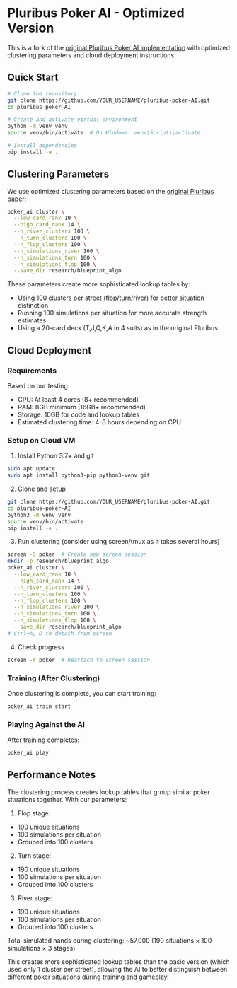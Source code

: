 # Pluribus Poker AI - Optimized Version

This is a fork of the [original Pluribus Poker AI implementation](https://github.com/fedden/poker_ai) with optimized clustering parameters and cloud deployment instructions.

## Quick Start

```bash
# Clone the repository
git clone https://github.com/YOUR_USERNAME/pluribus-poker-AI.git
cd pluribus-poker-AI

# Create and activate virtual environment
python -m venv venv
source venv/bin/activate  # On Windows: venv\Scripts\activate

# Install dependencies
pip install -e .
```

## Clustering Parameters

We use optimized clustering parameters based on the [original Pluribus paper](https://www.science.org/doi/10.1126/science.aay2400):

```bash
poker_ai cluster \
  --low_card_rank 10 \
  --high_card_rank 14 \
  --n_river_clusters 100 \
  --n_turn_clusters 100 \
  --n_flop_clusters 100 \
  --n_simulations_river 100 \
  --n_simulations_turn 100 \
  --n_simulations_flop 100 \
  --save_dir research/blueprint_algo
```

These parameters create more sophisticated lookup tables by:
- Using 100 clusters per street (flop/turn/river) for better situation distinction
- Running 100 simulations per situation for more accurate strength estimates
- Using a 20-card deck (T,J,Q,K,A in 4 suits) as in the original Pluribus

## Cloud Deployment

### Requirements

Based on our testing:
- CPU: At least 4 cores (8+ recommended)
- RAM: 8GB minimum (16GB+ recommended)
- Storage: 10GB for code and lookup tables
- Estimated clustering time: 4-8 hours depending on CPU

### Setup on Cloud VM

1. Install Python 3.7+ and git
```bash
sudo apt update
sudo apt install python3-pip python3-venv git
```

2. Clone and setup
```bash
git clone https://github.com/YOUR_USERNAME/pluribus-poker-AI.git
cd pluribus-poker-AI
python3 -m venv venv
source venv/bin/activate
pip install -e .
```

3. Run clustering (consider using screen/tmux as it takes several hours)
```bash
screen -S poker  # Create new screen session
mkdir -p research/blueprint_algo
poker_ai cluster \
  --low_card_rank 10 \
  --high_card_rank 14 \
  --n_river_clusters 100 \
  --n_turn_clusters 100 \
  --n_flop_clusters 100 \
  --n_simulations_river 100 \
  --n_simulations_turn 100 \
  --n_simulations_flop 100 \
  --save_dir research/blueprint_algo
# Ctrl+A, D to detach from screen
```

4. Check progress
```bash
screen -r poker  # Reattach to screen session
```

### Training (After Clustering)

Once clustering is complete, you can start training:
```bash
poker_ai train start
```

### Playing Against the AI

After training completes:
```bash
poker_ai play
```

## Performance Notes

The clustering process creates lookup tables that group similar poker situations together. With our parameters:

1. Flop stage:
- 190 unique situations
- 100 simulations per situation
- Grouped into 100 clusters

2. Turn stage:
- 190 unique situations
- 100 simulations per situation
- Grouped into 100 clusters

3. River stage:
- 190 unique situations
- 100 simulations per situation
- Grouped into 100 clusters

Total simulated hands during clustering: ~57,000 (190 situations × 100 simulations × 3 stages)

This creates more sophisticated lookup tables than the basic version (which used only 1 cluster per street), allowing the AI to better distinguish between different poker situations during training and gameplay.
